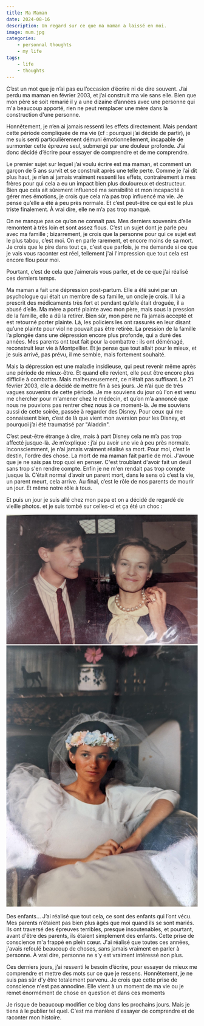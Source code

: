 ```yaml
---
title: Ma Maman
date: 2024-08-16
description: Un regard sur ce que ma maman a laissé en moi.
image: mum.jpg
categories:
    - personnal thoughts
    - my life
tags: 
    - life
    - thoughts
---
```


C’est un mot que je n’ai pas eu l’occasion d’écrire ni de dire souvent. J’ai perdu ma maman en février 2003, et j’ai construit ma vie sans elle. Bien que mon père se soit remarié il y a une dizaine d’années avec une personne qui m'a beaucoup apporté, rien ne peut remplacer une mère dans la construction d'une personne.

Honnêtement, je n’en ai jamais ressenti les effets directement. Mais pendant cette période compliquée de ma vie (cf : pourquoi j’ai décidé de partir), je me suis senti particulièrement démuni émotionnellement, incapable de surmonter cette épreuve seul, submergé par une douleur profonde. J’ai donc décidé d’écrire pour essayer de comprendre et de me comprendre.

Le premier sujet sur lequel j’ai voulu écrire est ma maman, et comment un garçon de 5 ans survit et se construit après une telle perte. Comme je l’ai dit plus haut, je n’en ai jamais vraiment ressenti les effets, contrairement à mes frères pour qui cela a eu un impact bien plus douloureux et destructeur. Bien que cela ait sûrement influencé ma sensibilité et mon incapacité à gérer mes émotions, je crois que cela n’a pas trop influencé ma vie. Je pense qu’elle a été à peu près normale. Et c’est peut-être ce qui est le plus triste finalement. À vrai dire, elle ne m’a pas trop manqué.

On ne manque pas ce qu’on ne connaît pas. Mes derniers souvenirs d’elle remontent à très loin et sont assez flous. C’est un sujet dont je parle peu avec ma famille ; bizarrement, je crois que la personne pour qui ce sujet est le plus tabou, c’est moi. On en parle rarement, et encore moins de sa mort. Je crois que le pire dans tout ça, c'est que parfois, je me demande si ce que je vais vous raconter est réel, tellement j'ai l'impression que tout cela est encore flou pour moi.

Pourtant, c’est de cela que j’aimerais vous parler, et de ce que j’ai réalisé ces derniers temps.

Ma maman a fait une dépression post-partum. Elle a été suivi par un  psychologue qui était un membre de sa famille, un oncle je crois. Il lui a prescrit des médicaments très fort et pendant qu’elle était droguée, il a abusé d’elle.
Ma mère a porté plainte avec mon père, mais sous la pression de la famille, elle a dû la retirer. 
Bien sûr, mon père ne l’a jamais accepté et est retourné porter plainte. Là, les policiers les ont rassurés en leur disant qu’une plainte pour viol ne pouvait pas être retirée. La pression de la famille l’a plongée dans une dépression encore plus profonde, qui a duré des années.
Mes parents ont tout fait pour la combattre : ils ont déménagé, reconstruit leur vie à Montpellier. Et je pense que tout allait pour le mieux, et je suis arrivé, pas prévu, il me semble, mais fortement souhaité.

Mais la dépression est une maladie insidieuse, qui peut revenir même après une période de mieux-être. Et quand elle revient, elle peut être encore plus difficile à combattre.
Mais malheureusement, ce n’était pas suffisant. Le 21 février 2003, elle a décidé de mettre fin à ses jours. Je n’ai que de très vagues souvenirs de cette période. Je me souviens du jour où l'on est venu me chercher pour m'amener chez le médecin, et qu’on m’a annoncé que nous ne pouvions pas rentrer chez nous à ce moment-là. Je me souviens aussi de cette soirée, passée à regarder des Disney. Pour ceux qui me connaissent bien, c’est de là que vient mon aversion pour les Disney, et pourquoi j’ai été traumatisé par "Aladdin".

C’est peut-être étrange à dire, mais à part Disney cela ne m’a pas trop affecté jusque-là. Je m’explique : j’ai pu avoir une vie à peu près normale. Inconsciemment, je n’ai jamais vraiment réalisé sa mort. Pour moi, c’est le destin, l'ordre des chose. La mort de ma maman fait partie de moi. J'avoue que je ne sais pas trop quoi en penser. C'est troublant d'avoir fait un deuil sans trop s'en rendre compte. Enfin je ne m'en rendait pas trop compte jusque là. C’était normal d’avoir un parent mort, dans le sens où c’est la vie, un parent meurt, cela arrive. Au final, c’est le rôle de nos parents de mourir un jour. Et même notre rôle à tous.

Et puis un jour je suis allé chez mon papa et on a décidé de regardé de vieille photos. et je suis tombé sur celles-ci et ça été un choc : 

![Image 1](mum_1.jpeg) ![Image 2](mum_2.jpeg)

Des enfants... J’ai réalisé que tout cela, ce sont des enfants qui l’ont vécu. Mes parents n’étaient pas bien plus âgés que moi quand ils se sont mariés. Ils ont traversé des épreuves terribles, presque insoutenables, et pourtant, avant d'être des parents, ils étaient simplement des enfants. Cette prise de conscience m'a frappé en plein cœur. J'ai réalisé que toutes ces années, j'avais refoulé beaucoup de choses, sans jamais vraiment en parler à personne. À vrai dire, personne ne s'y est vraiment intéressé non plus.

Ces derniers jours, j’ai ressenti le besoin d’écrire, pour essayer de mieux me comprendre et mettre des mots sur ce que je ressens. Honnêtement, je ne suis pas sûr d'y être totalement parvenu. Je crois que cette prise de conscience n'est pas annodine. Elle vient à un moment de ma vie ou je remet énormément de chose en question et dans ces moments 

Je risque de beaucoup modifier ce blog dans les prochains jours. Mais je tiens à le publier tel quel. C'est ma manière d'essayer de comprendre et de raconter mon histoire.


